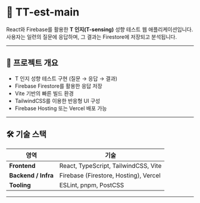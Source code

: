 # 🧠 TT-est-main

React와 Firebase를 활용한 **T 인지(T-sensing)** 성향 테스트 웹 애플리케이션입니다.  
사용자는 일련의 질문에 응답하며, 그 결과는 Firestore에 저장되고 분석됩니다.

---

## 📌 프로젝트 개요

- T 인지 성향 테스트 구현 (질문 → 응답 → 결과)
- Firebase Firestore를 활용한 응답 저장
- Vite 기반의 빠른 빌드 환경
- TailwindCSS를 이용한 반응형 UI 구성
- Firebase Hosting 또는 Vercel 배포 가능

---

## 🛠 기술 스택

| 영역 | 기술 |
|------|------|
| **Frontend** | React, TypeScript, TailwindCSS, Vite |
| **Backend / Infra** | Firebase (Firestore, Hosting), Vercel |
| **Tooling** | ESLint, pnpm, PostCSS |

---
